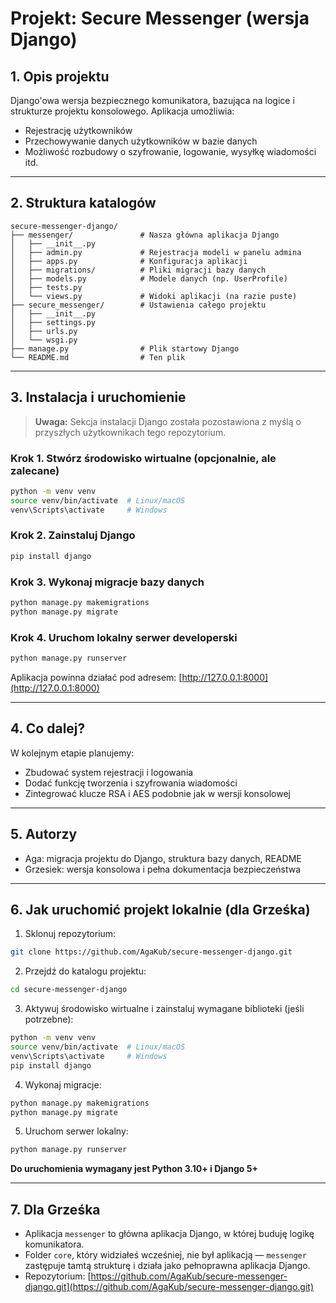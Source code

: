 # Projekt: Secure Messenger (wersja Django)

## 1. Opis projektu

Django'owa wersja bezpiecznego komunikatora, bazująca na logice i strukturze projektu konsolowego. Aplikacja umożliwia:

* Rejestrację użytkowników
* Przechowywanie danych użytkowników w bazie danych
* Możliwość rozbudowy o szyfrowanie, logowanie, wysyłkę wiadomości itd.

---

## 2. Struktura katalogów

```
secure-messenger-django/
├── messenger/               # Nasza główna aplikacja Django
│   ├── __init__.py
│   ├── admin.py             # Rejestracja modeli w panelu admina
│   ├── apps.py              # Konfiguracja aplikacji
│   ├── migrations/          # Pliki migracji bazy danych
│   ├── models.py            # Modele danych (np. UserProfile)
│   ├── tests.py
│   └── views.py             # Widoki aplikacji (na razie puste)
├── secure_messenger/        # Ustawienia całego projektu
│   ├── __init__.py
│   ├── settings.py
│   ├── urls.py
│   └── wsgi.py
├── manage.py                # Plik startowy Django
└── README.md                # Ten plik
```

---

## 3. Instalacja i uruchomienie

> **Uwaga:** Sekcja instalacji Django została pozostawiona z myślą o przyszłych użytkownikach tego repozytorium.

### Krok 1. Stwórz środowisko wirtualne (opcjonalnie, ale zalecane)

```bash
python -m venv venv
source venv/bin/activate  # Linux/macOS
venv\Scripts\activate     # Windows
```

### Krok 2. Zainstaluj Django

```bash
pip install django
```

### Krok 3. Wykonaj migracje bazy danych

```bash
python manage.py makemigrations
python manage.py migrate
```

### Krok 4. Uruchom lokalny serwer developerski

```bash
python manage.py runserver
```

Aplikacja powinna działać pod adresem: [http://127.0.0.1:8000](http://127.0.0.1:8000)

---

## 4. Co dalej?

W kolejnym etapie planujemy:

* Zbudować system rejestracji i logowania
* Dodać funkcję tworzenia i szyfrowania wiadomości
* Zintegrować klucze RSA i AES podobnie jak w wersji konsolowej

---

## 5. Autorzy

* Aga: migracja projektu do Django, struktura bazy danych, README
* Grzesiek: wersja konsolowa i pełna dokumentacja bezpieczeństwa

---

## 6. Jak uruchomić projekt lokalnie (dla Grześka)

1. Sklonuj repozytorium:

```bash
git clone https://github.com/AgaKub/secure-messenger-django.git
```

2. Przejdź do katalogu projektu:

```bash
cd secure-messenger-django
```

3. Aktywuj środowisko wirtualne i zainstaluj wymagane biblioteki (jeśli potrzebne):

```bash
python -m venv venv
source venv/bin/activate  # Linux/macOS
venv\Scripts\activate     # Windows
pip install django
```

4. Wykonaj migracje:

```bash
python manage.py makemigrations
python manage.py migrate
```

5. Uruchom serwer lokalny:

```bash
python manage.py runserver
```

**Do uruchomienia wymagany jest Python 3.10+ i Django 5+**

---

## 7. Dla Grześka

* Aplikacja `messenger` to główna aplikacja Django, w której buduję logikę komunikatora.
* Folder `core`, który widziałeś wcześniej, nie był aplikacją — `messenger` zastępuje tamtą strukturę i działa jako pełnoprawna aplikacja Django.
* Repozytorium: [https://github.com/AgaKub/secure-messenger-django.git](https://github.com/AgaKub/secure-messenger-django.git)




